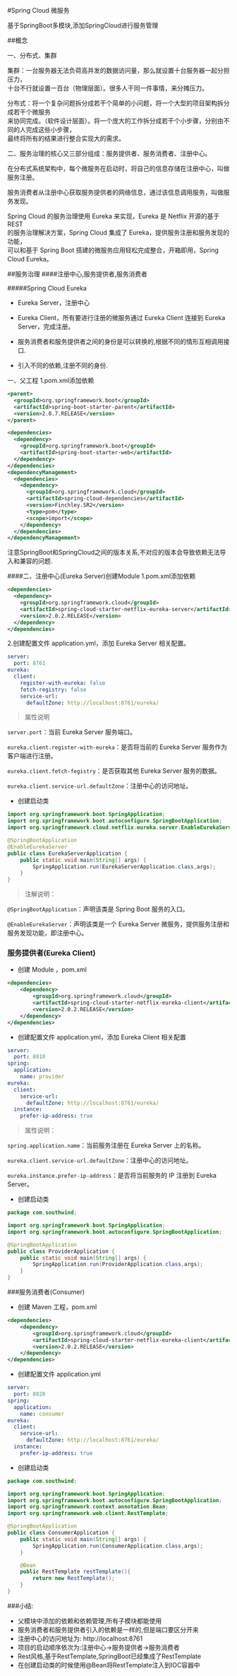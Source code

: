 #Spring Cloud 微服务

基于SpringBoot多模块,添加SpringCloud进行服务管理

##概念  

一、分布式、集群

集群：一台服务器无法负荷高并发的数据访问量，那么就设置十台服务器一起分担压力，  
十台不行就设置一百台（物理层面）。很多人干同一件事情，来分摊压力。

分布式：将一个复杂问题拆分成若干个简单的小问题，将一个大型的项目架构拆分成若干个微服务  
来协同完成。（软件设计层面）。将一个庞大的工作拆分成若干个小步骤，分别由不同的人完成这些小步骤，  
最终将所有的结果进行整合实现大的需求。

二、服务治理的核心又三部分组成：服务提供者、服务消费者、注册中心。  

在分布式系统架构中，每个微服务在启动时，将自己的信息存储在注册中心，叫做服务注册。

服务消费者从注册中心获取服务提供者的网络信息，通过该信息调用服务，叫做服务发现。

Spring Cloud 的服务治理使用 Eureka 来实现，Eureka 是 Netflix 开源的基于 REST   
的服务治理解决方案，Spring Cloud 集成了 Eureka，提供服务注册和服务发现的功能，  
可以和基于 Spring Boot 搭建的微服务应用轻松完成整合，开箱即用，Spring Cloud Eureka。

##服务治理 
####注册中心,服务提供者,服务消费者

#####Spring Cloud Eureka

- Eureka Server，注册中心  

- Eureka Client，所有要进行注册的微服务通过 Eureka Client 连接到 Eureka Server，完成注册。

- 服务消费者和服务提供者之间的身份是可以转换的,根据不同的情形互相调用接口.  

- 引入不同的依赖,注册不同的身份.  

一、父工程
 1.pom.xml添加依赖  
 ```xml
 <parent>
   <groupId>org.springframework.boot</groupId>
   <artifactId>spring-boot-starter-parent</artifactId>
   <version>2.0.7.RELEASE</version>
 </parent>
 
 <dependencies>
   <dependency>
     <groupId>org.springframework.boot</groupId>
     <artifactId>spring-boot-starter-web</artifactId>
   </dependency>    
 </dependencies>
 <dependencyManagement>
   <dependencies>
     <dependency>
       <groupId>org.springframework.cloud</groupId>
       <artifactId>spring-cloud-dependencies</artifactId>
       <version>Finchley.SR2</version>
       <type>pom</type>
       <scope>import</scope>
     </dependency>
   </dependencies>
 </dependencyManagement>
 ```
 注意SpringBoot和SpringCloud之间的版本关系,不对应的版本会导致依赖无法导入和兼容的问题.  
 
####二、注册中心(Eureka Server)创建Module
1.pom.xml添加依赖
```xml
<dependencies>
  <dependency>
    <groupId>org.springframework.cloud</groupId>
    <artifactId>spring-cloud-starter-netflix-eureka-server</artifactId>
    <version>2.0.2.RELEASE</version>
  </dependency>
</dependencies>
```
2.创建配置文件 application.yml，添加 Eureka Server 相关配置。
  
  ```yaml
  server:
    port: 8761
  eureka:
    client:
      register-with-eureka: false
      fetch-registry: false
      service-url:
        defaultZone: http://localhost:8761/eureka/
  ```
> 属性说明

`server.port`：当前 Eureka Server 服务端口。

`eureka.client.register-with-eureka`：是否将当前的 Eureka Server 服务作为客户端进行注册。

`eureka.client.fetch-fegistry`：是否获取其他 Eureka Server 服务的数据。

`eureka.client.service-url.defaultZone`：注册中心的访问地址。

- 创建启动类

```java
import org.springframework.boot.SpringApplication;
import org.springframework.boot.autoconfigure.SpringBootApplication;
import org.springframework.cloud.netflix.eureka.server.EnableEurekaServer;

@SpringBootApplication
@EnableEurekaServer
public class EurekaServerApplication {
    public static void main(String[] args) {
        SpringApplication.run(EurekaServerApplication.class,args);
    }
}
```
> 注解说明：

`@SpringBootApplication`：声明该类是 Spring Boot 服务的入口。

`@EnableEurekaServer`：声明该类是一个 Eureka Server 微服务，提供服务注册和服务发现功能，即注册中心。

### 服务提供者(Eureka Client)

- 创建 Module ，pom.xml

```xml
<dependencies>
    <dependency>
        <groupId>org.springframework.cloud</groupId>
        <artifactId>spring-cloud-starter-netflix-eureka-client</artifactId>
        <version>2.0.2.RELEASE</version>
    </dependency>
</dependencies>
```

- 创建配置文件 application.yml，添加 Eureka Client 相关配置

```yaml
server:
  port: 8010
spring:
  application:
    name: provider
eureka:
  client:
    service-url:
      defaultZone: http://localhost:8761/eureka/
  instance:
    prefer-ip-address: true
```

> 属性说明：

`spring.application.name`：当前服务注册在 Eureka Server 上的名称。

`eureka.client.service-url.defaultZone`：注册中心的访问地址。

`eureka.instance.prefer-ip-address`：是否将当前服务的 IP 注册到 Eureka Server。

- 创建启动类

```java
package com.southwind;

import org.springframework.boot.SpringApplication;
import org.springframework.boot.autoconfigure.SpringBootApplication;

@SpringBootApplication
public class ProviderApplication {
    public static void main(String[] args) {
        SpringApplication.run(ProviderApplication.class,args);
    }
}
```

###服务消费者(Consumer)

- 创建 Maven 工程，pom.xml

```xml
<dependencies>
    <dependency>
        <groupId>org.springframework.cloud</groupId>
        <artifactId>spring-cloud-starter-netflix-eureka-client</artifactId>
        <version>2.0.2.RELEASE</version>
    </dependency>
</dependencies>
```

- 创建配置文件 application.yml

```yaml
server:
  port: 8020
spring:
  application:
    name: consumer
eureka:
  client:
    service-url:
      defaultZone: http://localhost:8761/eureka/
  instance:
    prefer-ip-address: true
```
- 创建启动类

```java
package com.southwind;

import org.springframework.boot.SpringApplication;
import org.springframework.boot.autoconfigure.SpringBootApplication;
import org.springframework.context.annotation.Bean;
import org.springframework.web.client.RestTemplate;

@SpringBootApplication
public class ConsumerApplication {
    public static void main(String[] args) {
        SpringApplication.run(ConsumerApplication.class,args);
    }

    @Bean
    public RestTemplate restTemplate(){
        return new RestTemplate();
    }
}
```

###小结:  
- 父模块中添加的依赖和依赖管理,所有子模块都能使用
- 服务消费者和服务提供者引入的依赖是一样的,但是端口要区分开来
- 注册中心的访问地址为: http://localhost:8761  
- 项目的启动顺序依次为:注册中心→服务提供者→服务消费者
- Rest风格,基于RestTemplate,SpringBoot已经集成了RestTemplate
- 在创建启动类的时候使用@Bean将RestTemplate注入到IOC容器中